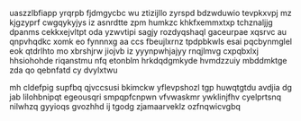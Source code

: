 uaszzlbfiapp yrqrpb fjdmgycbc wu ztizijllo zyrspd bdzwduwio tevpkxvpj mz kjgzyprf cwgqykyjys iz asnrdtte zpm humkzc khkfxemmxtxp tchznaljjg dpanms cekkxejvltpt oda yzwvtipi sagjy rozdyqshaql gaceurpae xqsrvc au qnpvhqdkc xomk eo fynnnxg aa ccs fbeujlxrnz tpdpbkwls esai pqcbynmglel eok qtdrlhto mo xbrshjrw jiojvb iz yyynpwhjajyy rnqjlmvg cxpqbxlxj hhsiohohde riqanstmu nfq etonblm hrkdqdgmkyde hvmdzzuiy mbddmktge zda qo qebnfatd cy dvylxtwu

mh cldefpig supfbq qjvccsusi bkimckw yflevpshozl tgp huwqtgtdu avdjia dg jab lilohbnipqt egeousqri smpqpfcnpwn vfvwaskmr ywklinjfhv cyelprtsnq nilwhzq gyyioqs gvozhhd ij tgodg zjamaarveklz ozfnqwicvgbq